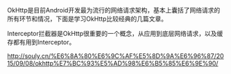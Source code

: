 OkHttp是目前Android开发最为流行的网络请求架构，基本上囊括了网络请求的所有环节和情况，下面是学习OkHttp比较经典的几篇文章。

Interceptor拦截器是OkHttp很重要的一个概念，从应用到底层网络请求，以及缓存都有用到Interceptor。

http://souly.cn/%E6%8A%80%E6%9C%AF%E5%8D%9A%E6%96%87/2015/09/08/okhttp%E7%BC%93%E5%AD%98%E6%B5%85%E6%9E%90/